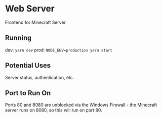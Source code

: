 # Web Server
Frontend for Minecraft Server

## Running
dev: `yarn dev`
prod: `NODE_ENV=production yarn start`

## Potential Uses
Server status, authentication, etc.

## Port to Run On
Ports 80 and 8080 are unblocked via the Windows Firewall - the Minecraft server runs on 8080, so this will run on port 80.
